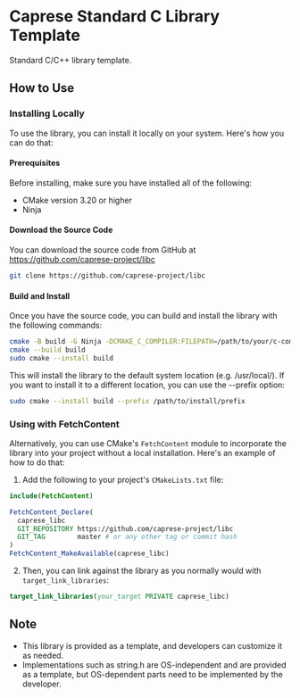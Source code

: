 # Caprese Standard C Library Template

Standard C/C++ library template.

## How to Use

### Installing Locally

To use the library, you can install it locally on your system. Here's how you can do that:

#### Prerequisites

Before installing, make sure you have installed all of the following:

- CMake version 3.20 or higher
- Ninja

#### Download the Source Code

You can download the source code from GitHub at https://github.com/caprese-project/libc

```sh
git clone https://github.com/caprese-project/libc
```

#### Build and Install

Once you have the source code, you can build and install the library with the following commands:

```sh
cmake -B build -G Ninja -DCMAKE_C_COMPILER:FILEPATH=/path/to/your/c-compiler
cmake --build build
sudo cmake --install build
```

This will install the library to the default system location (e.g. /usr/local/). If you want to install it to a different location, you can use the --prefix option:

```sh
sudo cmake --install build --prefix /path/to/install/prefix
```

### Using with FetchContent

Alternatively, you can use CMake's `FetchContent` module to incorporate the library into your project without a local installation. Here's an example of how to do that:

1. Add the following to your project's `CMakeLists.txt` file:

```cmake
include(FetchContent)

FetchContent_Declare(
  caprese_libc
  GIT_REPOSITORY https://github.com/caprese-project/libc
  GIT_TAG        master # or any other tag or commit hash
)
FetchContent_MakeAvailable(caprese_libc)
```

2. Then, you can link against the library as you normally would with `target_link_libraries`:

```cmake
target_link_libraries(your_target PRIVATE caprese_libc)
```

## Note

- This library is provided as a template, and developers can customize it as needed.
- Implementations such as string.h are OS-independent and are provided as a template, but OS-dependent parts need to be implemented by the developer.
